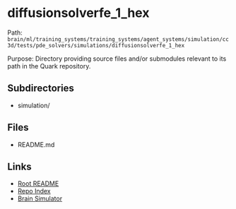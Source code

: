 # diffusionsolverfe_1_hex

Path: `brain/ml/training_systems/training_systems/agent_systems/simulation/cc3d/tests/pde_solvers/simulations/diffusionsolverfe_1_hex`

Purpose: Directory providing source files and/or submodules relevant to its path in the Quark repository.

## Subdirectories
- simulation/

## Files
- README.md

## Links
- [Root README](../../../../../../../../../../README.md)
- [Repo Index](../../../../../../../../../../repo_index.json)
- [Brain Simulator](../../../../../../../../../../brain/architecture/brain_simulator.py)
